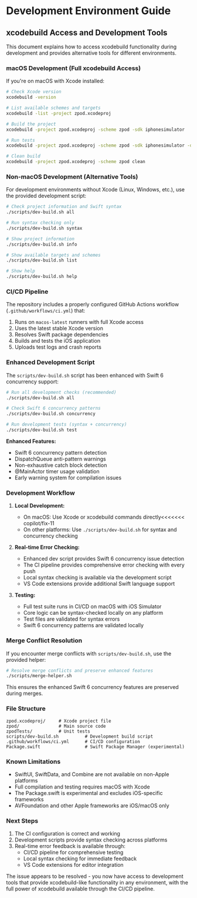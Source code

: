 # Development Environment Guide

## xcodebuild Access and Development Tools

This document explains how to access xcodebuild functionality during development and provides alternative tools for different environments.

### macOS Development (Full xcodebuild Access)

If you're on macOS with Xcode installed:

```bash
# Check Xcode version
xcodebuild -version

# List available schemes and targets
xcodebuild -list -project zpod.xcodeproj

# Build the project
xcodebuild -project zpod.xcodeproj -scheme zpod -sdk iphonesimulator

# Run tests
xcodebuild -project zpod.xcodeproj -scheme zpod -sdk iphonesimulator -destination 'platform=iOS Simulator,name=iPhone SE (3rd generation),OS=18.2' test

# Clean build
xcodebuild -project zpod.xcodeproj -scheme zpod clean
```

### Non-macOS Development (Alternative Tools)

For development environments without Xcode (Linux, Windows, etc.), use the provided development script:

```bash
# Check project information and Swift syntax
./scripts/dev-build.sh all

# Run syntax checking only
./scripts/dev-build.sh syntax

# Show project information
./scripts/dev-build.sh info

# Show available targets and schemes
./scripts/dev-build.sh list

# Show help
./scripts/dev-build.sh help
```

### CI/CD Pipeline

The repository includes a properly configured GitHub Actions workflow (`.github/workflows/ci.yml`) that:

1. Runs on `macos-latest` runners with full Xcode access
2. Uses the latest stable Xcode version
3. Resolves Swift package dependencies
4. Builds and tests the iOS application
5. Uploads test logs and crash reports


### Enhanced Development Script

The `scripts/dev-build.sh` script has been enhanced with Swift 6 concurrency support:

```bash
# Run all development checks (recommended)
./scripts/dev-build.sh all

# Check Swift 6 concurrency patterns
./scripts/dev-build.sh concurrency

# Run development tests (syntax + concurrency)
./scripts/dev-build.sh test
```

**Enhanced Features:**
- Swift 6 concurrency pattern detection
- DispatchQueue anti-pattern warnings  
- Non-exhaustive catch block detection
- @MainActor timer usage validation
- Early warning system for compilation issues


### Development Workflow

1. **Local Development:**
   - On macOS: Use Xcode or xcodebuild commands directly<<<<<<< copilot/fix-11
   - On other platforms: Use `./scripts/dev-build.sh` for syntax and concurrency checking

2. **Real-time Error Checking:**
   - Enhanced dev script provides Swift 6 concurrency issue detection
   - The CI pipeline provides comprehensive error checking with every push
   - Local syntax checking is available via the development script
   - VS Code extensions provide additional Swift language support

3. **Testing:**
   - Full test suite runs in CI/CD on macOS with iOS Simulator
   - Core logic can be syntax-checked locally on any platform
   - Test files are validated for syntax errors
   - Swift 6 concurrency patterns are validated locally

### Merge Conflict Resolution

If you encounter merge conflicts with `scripts/dev-build.sh`, use the provided helper:

```bash
# Resolve merge conflicts and preserve enhanced features
./scripts/merge-helper.sh
```

This ensures the enhanced Swift 6 concurrency features are preserved during merges.


### File Structure

```
zpod.xcodeproj/     # Xcode project file
zpod/               # Main source code
zpodTests/          # Unit tests
scripts/dev-build.sh          # Development build script
.github/workflows/ci.yml      # CI/CD configuration
Package.swift                 # Swift Package Manager (experimental)
```

### Known Limitations

- SwiftUI, SwiftData, and Combine are not available on non-Apple platforms
- Full compilation and testing requires macOS with Xcode
- The Package.swift is experimental and excludes iOS-specific frameworks
- AVFoundation and other Apple frameworks are iOS/macOS only

### Next Steps

1. The CI configuration is correct and working
2. Development scripts provide syntax checking across platforms
3. Real-time error feedback is available through:
   - CI/CD pipeline for comprehensive testing
   - Local syntax checking for immediate feedback
   - VS Code extensions for editor integration

The issue appears to be resolved - you now have access to development tools that provide xcodebuild-like functionality in any environment, with the full power of xcodebuild available through the CI/CD pipeline.